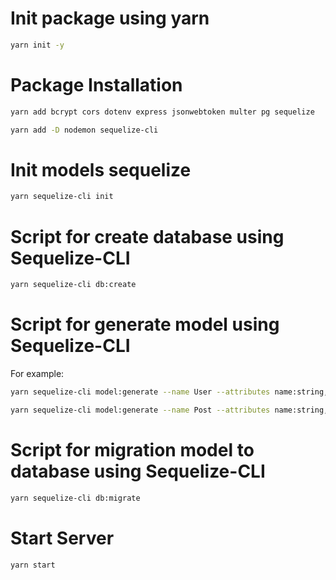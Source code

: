 # Init package using yarn

```bash
yarn init -y
```

# Package Installation

```bash
yarn add bcrypt cors dotenv express jsonwebtoken multer pg sequelize

yarn add -D nodemon sequelize-cli
```

# Init models sequelize

```bash
yarn sequelize-cli init
```

# Script for create database using Sequelize-CLI

```bash
yarn sequelize-cli db:create
```

# Script for generate model using Sequelize-CLI

For example:

```bash
yarn sequelize-cli model:generate --name User --attributes name:string,username:string,email:string,password:string,image:string,image_url:string,address:text,nohp:string

yarn sequelize-cli model:generate --name Post --attributes name:string,description:text,image:string,image_url:string,userId:integer
```

# Script for migration model to database using Sequelize-CLI

```bash
yarn sequelize-cli db:migrate
```

# Start Server

```bash
yarn start
```
